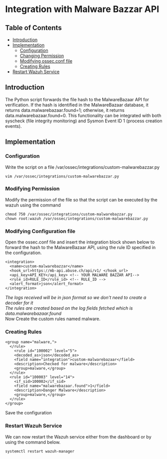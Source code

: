 # Integration with Malware Bazzar API
## Table of Contents
- [Introduction](#introduction)
- [Implementation](#implementation)
  - [Configuration](#configuration)
  - [Changing Permission](#changing-permission)
  - [Modifying ossec.conf file](#modifying-ossecconf-file)
  - [Creating Rules](#creating-rules)
- [Restart Wazuh Service](#restart-wazuh-service)
## Introduction
The Python script forwards the file hash to the MalwareBazaar API for verification. If the hash is identified in the MalwareBazaar database, it returns data.malwarebazaar.found=1; otherwise, it returns data.malwarebazaar.found=0. This functionality can be integrated with both syscheck (file integrity monitoring) and Sysmon Event ID 1 (process creation events).
## Implementation
### Configuration
Write the script on a file /var/ossec/integrations/custom-malwarebazzar.py
~~~
vim /var/ossec/integrations/custom-malwarebazzar.py
~~~

### Modifying Permission
Modify the permission of the file so that the script can be executed by the wazuh using the command
```
chmod 750 /var/ossec/integrations/custom-malwarebazzar.py
chown root:wazuh /var/ossec/integrations/custom-malwarebazzar.py
```
### Modifying Configuration file
Open the ossec.conf file and insert the integration block shown below to forward the hash to the MalwareBazaar API, using the rule ID specified in the configuration.
```
<integration>
  <name>custom-malwarebazzar</name>
  <hook_url>https://mb-api.abuse.ch/api/v1/ </hook_url>
  <api_key>API_KEY</api_key> <!-- YOUR MALWARE BAZZAR API-->
  <rule_id>RULE_ID</rule_id> <!-- RULE_ID -->
  <alert_format>json</alert_format>
</integration>
```
_The logs received will be in json format so we don't need to create a decoder for it_ <br />
_The rules are created based on the log fields fetched which is data.malwarebazaar.found_ <br />
Now Create the custom rules named malware.<br />
### Creating Rules
```
<group name="malware,">
  </rule>
    <rule id="100002" level="5">
    <decoded_as>json</decoded_as>
    <field name="integration">custom-malwarebazaar</field>
    <description>Checked for malware</description>
    <group>malware,</group>
  </rule>
  <rule id="100003" level="14">
    <if_sid>100002</if_sid>
    <field name="malwarebazaar.found">1</field>
    <description>Danger Malware</description>
    <group>malware,</group>
  </rule>
</group>
```
Save the configuration 

### Restart Wazuh Service
We can now restart the Wazuh service either from the dashboard or by using the command below.
```
systemctl restart wazuh-manager
```
